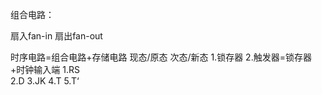 组合电路：

扇入fan-in     扇出fan-out


时序电路=组合电路+存储电路  现态/原态  次态/新态
  1.锁存器
  2.触发器=锁存器+时钟输入端
      1.RS   
      2.D
      3.JK
      4.T
      5.T‘


